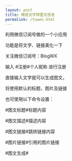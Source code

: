 ```yaml
---
layout: post
title: 微信文字转图文信息
permalink: /tuwen.html
---
```


利用微信订阅号做的一个小应用

功能是将文字、链接美化一下

关注微信订阅号：BlogWX

输入  #注册#个人昵称  进行注册

直接输入文字就可以生成图文，

将使用默认的标题，图片及链接

也可使用以下命令设置：

#图文标题#标题内容

#图文描述#描述内容

#图文链接#跳转链接内容

#图片链接#引用的图片链接

#图文生成#